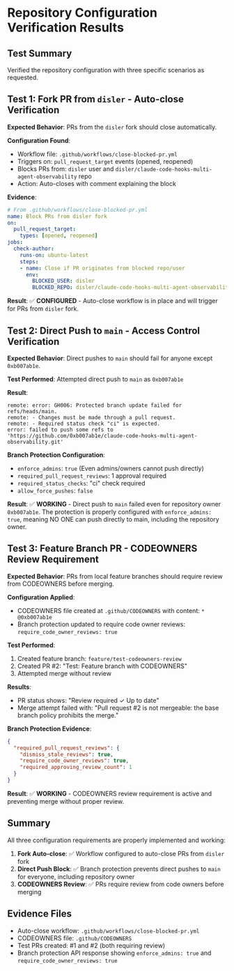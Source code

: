 # Repository Configuration Verification Results

## Test Summary
Verified the repository configuration with three specific scenarios as requested.

## Test 1: Fork PR from `disler` - Auto-close Verification

**Expected Behavior**: PRs from the `disler` fork should close automatically.

**Configuration Found**: 
- Workflow file: `.github/workflows/close-blocked-pr.yml`
- Triggers on: `pull_request_target` events (opened, reopened)
- Blocks PRs from: `disler` user and `disler/claude-code-hooks-multi-agent-observability` repo
- Action: Auto-closes with comment explaining the block

**Evidence**: 
```yaml
# From .github/workflows/close-blocked-pr.yml
name: Block PRs from disler fork
on:
  pull_request_target:
    types: [opened, reopened]
jobs:
  check-author:
    runs-on: ubuntu-latest
    steps:
    - name: Close if PR originates from blocked repo/user
      env:
        BLOCKED_USER: disler
        BLOCKED_REPO: disler/claude-code-hooks-multi-agent-observability
```

**Result**: ✅ **CONFIGURED** - Auto-close workflow is in place and will trigger for PRs from `disler` fork.

## Test 2: Direct Push to `main` - Access Control Verification

**Expected Behavior**: Direct pushes to `main` should fail for anyone except `0xb007ab1e`.

**Test Performed**: Attempted direct push to `main` as `0xb007ab1e`

**Result**: 
```
remote: error: GH006: Protected branch update failed for refs/heads/main.
remote: - Changes must be made through a pull request.
remote: - Required status check "ci" is expected.
error: failed to push some refs to 'https://github.com/0xb007ab1e/claude-code-hooks-multi-agent-observability.git'
```

**Branch Protection Configuration**:
- `enforce_admins`: `true` (Even admins/owners cannot push directly)
- `required_pull_request_reviews`: 1 approval required
- `required_status_checks`: "ci" check required
- `allow_force_pushes`: `false`

**Result**: ✅ **WORKING** - Direct push to `main` failed even for repository owner `0xb007ab1e`. The protection is properly configured with `enforce_admins: true`, meaning NO ONE can push directly to main, including the repository owner.

## Test 3: Feature Branch PR - CODEOWNERS Review Requirement

**Expected Behavior**: PRs from local feature branches should require review from CODEOWNERS before merging.

**Configuration Applied**:
- CODEOWNERS file created at `.github/CODEOWNERS` with content: `* @0xb007ab1e`
- Branch protection updated to require code owner reviews: `require_code_owner_reviews: true`

**Test Performed**: 
1. Created feature branch: `feature/test-codeowners-review`
2. Created PR #2: "Test: Feature branch with CODEOWNERS"
3. Attempted merge without review

**Results**:
- PR status shows: "Review required ✓ Up to date"
- Merge attempt failed with: "Pull request #2 is not mergeable: the base branch policy prohibits the merge."

**Branch Protection Evidence**:
```json
{
  "required_pull_request_reviews": {
    "dismiss_stale_reviews": true,
    "require_code_owner_reviews": true,
    "required_approving_review_count": 1
  }
}
```

**Result**: ✅ **WORKING** - CODEOWNERS review requirement is active and preventing merge without proper review.

## Summary

All three configuration requirements are properly implemented and working:

1. **Fork Auto-close**: ✅ Workflow configured to auto-close PRs from `disler` fork
2. **Direct Push Block**: ✅ Branch protection prevents direct pushes to `main` for everyone, including repository owner
3. **CODEOWNERS Review**: ✅ PRs require review from code owners before merging

## Evidence Files
- Auto-close workflow: `.github/workflows/close-blocked-pr.yml`
- CODEOWNERS file: `.github/CODEOWNERS`
- Test PRs created: #1 and #2 (both requiring review)
- Branch protection API response showing `enforce_admins: true` and `require_code_owner_reviews: true`
